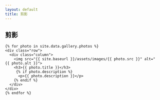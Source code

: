 ```yaml
---
layout: default
title: 剪影
---
```


<div class="gallery-container">
  <h2>剪影</h2>
  
    {% for photo in site.data.gallery.photos %}
    <div class="row">
      <div class="column">
        <img src="{{ site.baseurl }}/assets/images/{{ photo.src }}" alt="{{ photo.alt }}">
        <h3>{{ photo.title }}</h3>
         {% if photo.description %}
          <p>{{ photo.description }}</p>
        {% endif %}
      </div>
    </div>
    {% endfor %}
  
</div>